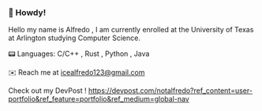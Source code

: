 ### 📡 Howdy!

Hello my name is Alfredo , I am currently enrolled at the University of Texas at Arlington studying Computer Science.

📟 Languages: C/C++ , Rust , Python , Java 

✉️ Reach me at icealfredo123@gmail.com







<!--
**notalfredo/notalfredo** is a ✨ _special_ ✨ repository because its `README.md` (this file) appears on your GitHub profile.

Here are some ideas to get you started:

- 🔭 I’m currently working on ...
- 🌱 I’m currently learning ...
- 👯 I’m looking to collaborate on ...
- 🤔 I’m looking for help with ...
- 💬 Ask me about ...
- 📫 How to reach me: ...
- 😄 Pronouns: ...
- ⚡ Fun fact: ...
-->

Check out my DevPost !
https://devpost.com/notalfredo?ref_content=user-portfolio&ref_feature=portfolio&ref_medium=global-nav

